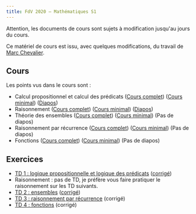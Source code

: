 ```yaml
---
title: FdV 2020 — Mathématiques S1
---
```


Attention, les documents de cours sont sujets à modification jusqu'au jours du
cours.

Ce matériel de cours est issu, avec quelques modifications, du travail de [Marc
Chevalier](https://teaching.marc-chevalier.com).

## Cours

Les points vus dans le cours sont :

* Calcul propositionnel et calcul des prédicats ([Cours
  complet](logique_full.pdf)) ([Cours minimal](logique_minimal.pdf))
  ([Diapos](logique_slides.pdf))
* Raisonnement ([Cours complet](raisonnement_full.pdf)) ([Cours
  minimal](raisonnement_minimal.pdf)) ([Diapos](raisonnement_slides.pdf))
* Théorie des ensembles ([Cours complet](ensembles_full.pdf)) ([Cours
  minimal](ensembles_minimal.pdf)) (Pas de diapos)
* Raisonnement par récurrence ([Cours complet](recurrence_full.pdf)) ([Cours
  minimal](recurrence_minimal.pdf)) (Pas de diapos)
* Fonctions ([Cours complet](fonctions_full.pdf)) ([Cours
  minimal](fonctions_minimal.pdf)) (Pas de diapos)

## Exercices

* [TD 1 : logique propositionnelle et logique des prédicats](TD_logique.pdf)
  ([corrigé](TD_logique_corrige.pdf))
* Raisonnement : pas de TD, je préfère vous faire pratiquer le raisonnement sur
  les TD suivants.
* [TD 2 : ensembles](TD_ensembles.pdf) ([corrigé](TD_ensembles_corrige.pdf))
* [TD 3 : raisonnement par récurrence](TD_recurrence.pdf) (corrigé)
* [TD 4 : fonctions](TD_fonctions.pdf) (corrigé)

